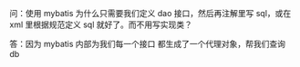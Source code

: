 问：使用 mybatis 为什么只需要我们定义 dao 接口，然后再注解里写 sql，或在 xml 里根据规范定义 sql 就好了。而不用写实现类？  

答：因为 mybatis 内部为我们每一个接口 都生成了一个代理对象，帮我们查询 db